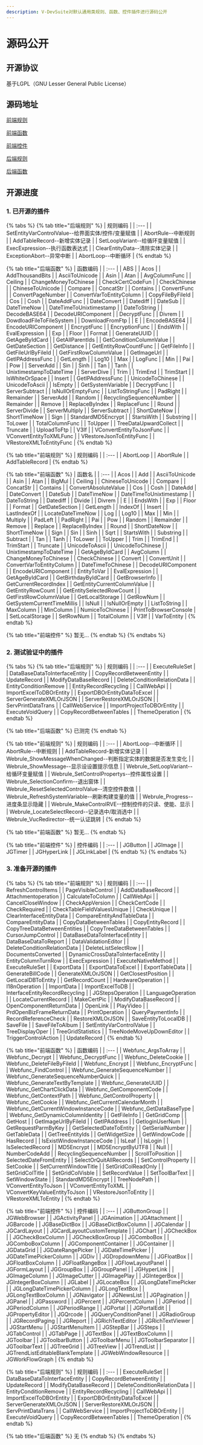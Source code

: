 ```yaml
---
description: V-DevSuite对默认通用类规则、函数、控件插件进行源码公开
---
```


# 源码公开

## 开源协议

基于LGPL（GNU Lesser General Public License）

## 源码地址

[前端规则](https://github.com/opensource-vplatform/vplatform-plugin-rule-client)

[前端函数](https://github.com/opensource-vplatform/vplatform-plugin-function-client)

[前端控件](https://github.com/opensource-vplatform/vplatform-plugin-widget-smartclient)

[后端规则](https://github.com/opensource-vplatform/vplatform-plugin-rule-server)

[后端函数](https://github.com/opensource-vplatform/vplatform-plugin-function-server)

## 开源进度

### 1. 已开源的插件

{% tabs %}
{% tab title="后端规则" %}
| 规则编码 |
| :--- |
| SetEntityVarControlValue--给界面实体/控件/变量赋值 |
| AbortRule--中断规则 |
| AddTableRecord--新增实体记录 |
| SetLoopVariant--给循环变量赋值 |
| ExecExpression--执行函数表达式 |
| ClearEntityData--清除实体记录 |
| ExceptionAbort--异常中断 |
| AbortLoop--中断循环 |
{% endtab %}

{% tab title="后端函数" %}
| 函数编码 |
| :--- |
| ABS |
| Acos |
| AddThousandBits |
| AsciiToUnicode |
| Asin |
| Atan |
| AvgColumnFunc |
| Ceiling |
| ChangeMoneyToChinese |
| CheckCertCodeFun |
| CheckChinese |
| ChineseToUnicode |
| Compare |
| ConcatStr |
| Contains |
| ConvertFunc |
| ConvertPageNumber |
| ConvertVarToEntityColumn |
| CopyFileByFileId |
| Cos |
| Cosh |
| DateAddFunc |
| DateConvert |
| Datediff |
| DateSub |
| DateTimeNow |
| DateTimeToUnixtimestamp |
| DateToString |
| DecodeBASE64 |
| DecodeURIComponent |
| DecryptFunc |
| Divrem |
| DowdloadFileToFileSystem |
| DownloadFromFtp |
| E |
| EncodeBASE64 |
| EncodeURIComponent |
| EncryptFunc |
| EncryptionFunc |
| EndsWith |
| EvalExpression |
| Exp |
| Floor |
| Format |
| GenerateUUID |
| GetAgeByIdCard |
| GetAllParentIds |
| GetConditionColumnValue |
| GetDateSection |
| GetDistance |
| GetEntityRowCountFunc |
| GetFileInfo |
| GetFileUrlByFileId |
| GetFirstRowColumnValue |
| GetImageUrl |
| GetIPAddressFunc |
| GetLength |
| Log10 |
| Max |
| LogFunc |
| Min |
| Pai |
| Pow |
| ServerAdd |
| Sin |
| Sinh |
| Tan |
| Tanh |
| UnixtimestampToDateTime |
| ServerDive |
| Trim |
| TrimEnd |
| TrimStart |
| IsWhiteOrSpace |
| Insert |
| GetIPAddressFunc |
| UnicodeToChinese |
| UnicodeToAscii |
| IsEmpty |
| GetSystemVariable |
| DecryptFunc |
| ServerSubtract |
| IsNullOrEmptyFunc |
| ListToStringFunc |
| PadRight |
| Remainder |
| ServerAdd |
| Random |
| RecyclingSequenceNumber |
| Remainder |
| Remove |
| ReplaceByIndex |
| ReplaceFunc |
| Round |
| ServerDivide |
| ServerMultiply |
| ServerSubtract |
| ShortDateNow |
| ShortTimeNow |
| Sign |
| StandardMD5Encrypt |
| StartsWith |
| Substring |
| ToLower |
| TotalColumnFunc |
| ToUpper |
| TreeDataUpwardCollect |
| Truncate |
| UploadToFtp |
| V3If |
| VConvertEntityToJsonFunc |
| VConvertEntityToXMLFunc |
| VRestoreJsonToEntityFunc |
| VRestoreXMLToEntityFunc |
{% endtab %}

{% tab title="前端规则" %}
| 规则编码 |
| :--- |
| AbortLoop |
| AbortRule |
| AddTableRecord |
{% endtab %}

{% tab title="前端函数" %}
| 函数名 |
| :--- |
| Acos |
| Add |
| AsciiToUnicode |
| Asin |
| Atan |
| BigMul |
| Ceiling |
| ChineseToUnicode |
| Compare |
| ConcatStr |
| Contains |
| ConvertAbsoluteValue |
| Cos |
| Cosh |
| DateAdd |
| DateConvert |
| DateSub |
| DateTimeNow |
| DateTimeToUnixtimestamp |
| DateToString |
| Datediff |
| Divide |
| Divrem |
| E |
| EndsWith |
| Exp |
| Floor |
| Format |
| GetDateSection |
| GetLength |
| IndexOf |
| Insert |
| LastIndexOf |
| LocateDateTimeNow |
| Log |
| Log10 |
| Max |
| Min |
| Multiply |
| PadLeft |
| PadRight |
| Pai |
| Pow |
| Random |
| Remainder |
| Remove |
| Replace |
| ReplaceByIndex |
| Round |
| ShortDateNow |
| ShortTimeNow |
| Sign |
| Sin |
| Sinh |
| Sqrt |
| StartsWith |
| Substring |
| Subtract |
| Tan |
| Tanh |
| ToLower |
| ToUpper |
| Trim |
| TrimEnd |
| TrimStart |
| Truncate |
| UnicodeToAscii |
| UnicodeToChinese |
| UnixtimestampToDateTime |
| GetAgeByIdCard |
| AvgColumn |
| ChangeMoneyToChinese |
| CheckChinese |
| Convert |
| ConvertUnit |
| ConvertVarToEntityColumn |
| DateTimeToChinese |
| DecodeURIComponent |
| EncodeURIComponent |
| EntityToVar |
| EvalExpression |
| GetAgeByIdCard |
| GetBirthdayByIdCard |
| GetBrowserInfo |
| GetCurrentRecordIndex |
| GetEntityCurrentColumnValue |
| GetEntityRowCount |
| GetEntitySelectedRowCount |
| GetFirstRowColumnValue |
| GetLocalStorage |
| GetRowNum |
| GetSystemCurrentTimeMillis |
| IsNull |
| IsNullOrEmpty |
| ListToString |
| MaxColumn |
| MinColumn |
| NumiceToChinese |
| PrintToBrowserConsole |
| SetLocalStorage |
| SetRowNum |
| TotalColumn |
| V3If |
| VarToEntity |
{% endtab %}

{% tab title="前端控件" %}
暂无...
{% endtab %}
{% endtabs %}

### 2. 测试验证中的插件

{% tabs %}
{% tab title="后端规则" %}
| 规则编码 |
| :--- |
| ExecuteRuleSet |
| DataBaseDataToInterfaceEntity |
| CopyRecordBetweenEntity |
| UpdateRecord |
| ModifyDataBaseRecord |
| DeleteConditionRelationData |
| EntityConditionRemove |
| EntityRecordRecycling |
| CallWebApi |
| ImportExcelToDBOrEntity |
| ExportDBOrEntityDataToExcel |
| ServerGenerateXMLOrJSON |
| ServerRestoreXMLOrJSON |
| ServPrintDataTrans |
| CallWebService |
| ImportProjectToDBOrEntity |
| ExecuteVoidQuery |
| CopyRecordBetweenTables |
| ThemeOperation |
{% endtab %}

{% tab title="后端函数" %}
已测完
{% endtab %}

{% tab title="前端规则" %}
| 规则编码 |
| :--- |
| AbortLoop--中断循环 |
| AbortRule--中断规则 |
| AddTableRecord-新增实体记录 |
| Webrule\_ShowMessageWhenChanged--判断指定实体的数据是否发生变化 |
| Webrule\_ShowMessage--显示设设置提示信息 |
| Webrule\_SetLoopVariant--给循环变量赋值 |
| Webrule\_SetControlPropertys--控件属性设置 |
| Webrule\_SelectionConfirm--退出窗体 |
| Webrule\_ResetSelectedControlValue--清空控件数值 |
| Webrule\_RefreshSystemVariable--刷新构建变量的值 |
| Webrule\_Progress--进度条显示隐藏 |
| Webrule\_MakeControlRVE--控制控件的只读、使能、显示 |
| Webrule\_LocateSelectRecord--记录选中/取消选中 |
| Webrule\_VucRedirector--统一认证跳转 |
{% endtab %}

{% tab title="前端函数" %}
暂无...
{% endtab %}

{% tab title="前端控件" %}
| 控件编码 |
| :--- |
| JGButton |
| JGImage |
| JGTimer |
| JGHyperLink |
| JGLinkLabel |
{% endtab %}
{% endtabs %}

### 3. 准备开源的插件

{% tabs %}
{% tab title="前端规则" %}
| 规则编码 |
| :--- |
| RefreshControlItems |
| PageVisibleControl |
| AddDataBaseRecord |
| Attachmentoperation |
| CalculateToColumn |
| CallWebApi |
| CancelCloseWindow |
| CheckAppVersion |
| CheckCertCode |
| CheckRequired |
| CheckTableFieldValuesUnique |
| CheckUnique |
| ClearInterfaceEntityData |
| CompareEntityAndTableData |
| CompareEntityData |
| CopyDataBetweenTables |
| CopyEntityRecord |
| CopyTreeDataBetweenEntities |
| CopyTreeDataBetweenTables |
| CursorJumpControl |
| DataBaseDataToInterfaceEntity |
| DataBaseDataToReport |
| DataValidationEditor |
| DeleteConditionRelationData |
| DeleteListSelectRow |
| DocumentsConverted |
| DynamicCrossDataToInterfaceEntity |
| EntityColumnTurnRow |
| ExecExpression |
| ExecuteNativeMethod |
| ExecuteRuleSet |
| ExportData |
| ExportDataToExcel |
| ExportTableData |
| GenerateBillCode |
| GenerateXMLOrJSON |
| GetClosestPosition |
| GetLocalDBToEntity |
| GetRecordCount |
| HardwareOperation |
| I18nOperation |
| ImportData |
| ImportExcelToDB |
| InterfaceEntityRecordRecycling |
| JGStepsOperation |
| LanguageOperation |
| LocateCurrentRecord |
| MakeCertPic |
| ModifyDataBaseRecord |
| OpenComponentReturnData |
| OpenLink |
| PlayVideo |
| PrdOpenBizFrameReturnData |
| PrintOperation |
| QueryPaymentInfo |
| RecordReferenceCheck |
| RestoreXMLOrJSON |
| SaveEntityToLocalDB |
| SaveFile |
| SaveFileToAlbum |
| SetEntityVarControlValue |
| TreeDisplayOper |
| TreeGridStatistics |
| TreeNodeMoveUpDownEditor |
| TriggerControlAction |
| UpdateRecord |
{% endtab %}

{% tab title="前端函数" %}
| 函数编码 |
| :--- |
| Webfunc\_ArgsToArray |
| Webfunc\_Decrypt |
| Webfunc\_DecryptFunc |
| Webfunc\_DeleteCookie |
| Webfunc\_DeleteFileByFileId |
| Webfunc\_Encrypt |
| Webfunc\_EncryptFunc |
| Webfunc\_FindControl |
| Webfunc\_GenerateSequenceNumber |
| Webfunc\_GenerateSequenceNumberQuick |
| Webfunc\_GenerateTextByTemplate |
| Webfunc\_GenerateUUID |
| Webfunc\_GetChartClickData |
| Webfunc\_GetComponentCode |
| Webfunc\_GetContextPath |
| Webfunc\_GetControlProperty |
| Webfunc\_GetCookie |
| Webfunc\_GetCurrentCalendarMonth |
| Webfunc\_GetCurrentWindowInstanceCode |
| Webfunc\_GetDataBaseType |
| Webfunc\_GetDynamicColumnIdentity |
| GetFileInfo |
| GetGridComp |
| GetHost |
| GetImageUrlByFileId |
| GetIPAddress |
| GetloginUserNum |
| GetRequestParmByKey |
| GetSelectedDateToEntity |
| GetSerialNumber |
| GetTableData |
| GetTreeEntityIds |
| GetWidgetSize |
| GetWindowCode |
| HasRecord |
| IsExistWindowInstanceCode |
| IsLeaf |
| IsLogin |
| IsSelectedRecord |
| MD5Encrypt |
| MD5EncryptByUTF8 |
| Null |
| NumberCodeAdd |
| RecyclingSequenceNumber |
| ScrollToPosition |
| SelectedDateFromEntity |
| SelectOrQuitAllRecords |
| SetControlProperty |
| SetCookie |
| SetCurrentWindowTitle |
| SetGridColReadOnly |
| SetGridColTitle |
| SetGridColVisble |
| SetRecordValue |
| SetToolBarText |
| SetWindowState |
| StandardMD5Encrypt |
| TreeNodePath |
| VConvertEntityToJson |
| VConvertEntityToXML |
| VConvertKeyValueEntityToJson |
| VRestoreJsonToEntity |
| VRestoreXMLToEntity |
{% endtab %}

{% tab title="前端控件" %}
| 控件编码 |
| :--- |
| JGButtonGroup |
| JGWebBrowser |
| JGActivityPanel |
| JGAnimation |
| JGAttachment |
| JGBarcode |
| JGBaseDictBox |
| JGBaseDictBoxColumn |
| JGCalendar |
| JGCardLayout |
| JGCardLayoutCustomTemplate |
| JGChart |
| JGCheckBox |
| JGCheckBoxColumn |
| JGCheckBoxGroup |
| JGComboBox |
| JGComboBoxColumn |
| JGComponentContainer |
| JGContainer |
| JGDataGrid |
| JGDateRangePicker |
| JGDateTimePicker |
| JGDateTimePickerColumn |
| JGDiv |
| JGDropdownMenu |
| JGFloatBox |
| JGFloatBoxColumn |
| JGFloatRangeBox |
| JGFlowLayoutPanel |
| JGFormLayout |
| JGGroupBox |
| JGGroupPanel |
| JGHyperLink |
| JGImageColumn |
| JGImageCutter |
| JGImagePlay |
| JGIntegerBox |
| JGIntegerBoxColumn |
| JGLabel |
| JGLocateBox |
| JGLongDateTimePicker |
| JGLongDateTimePickerColumn |
| JGLongTextBox |
| JGLongTextBoxColumn |
| JGNavigator |
| JGNewsList |
| JGPagination |
| JGPanel |
| JGPassword |
| JGPercent |
| JGPercentColumn |
| JGPeriod |
| JGPeriodColumn |
| JGPeriodRange |
| JGPortal |
| JGPortalEdit |
| JGPropertyEditor |
| JGQrcode |
| JGQueryConditionPanel |
| JGRadioGroup |
| JGRecordPaging |
| JGReport |
| JGRichTextEditor |
| JGRichTextViewer |
| JGStartMenu |
| JGStartMenuItem |
| JGStepBar |
| JGSteps |
| JGTabControl |
| JGTabPage |
| JGTextBox |
| JGTextBoxColumn |
| JGToolbar |
| JGToolbarButton |
| JGToolbarMenu |
| JGToolbarSeparator |
| JGToolbarText |
| JGTreeGrid |
| JGTreeView |
| JGTrendList |
| JGTrendListEditableBlankTemplate |
| JGWebWindowResource |
| JGWorkFlowGraph |
{% endtab %}

{% tab title="后端规则" %}
| 规则编码 |
| :--- |
| ExecuteRuleSet |
| DataBaseDataToInterfaceEntity |
| CopyRecordBetweenEntity |
| UpdateRecord |
| ModifyDataBaseRecord |
| DeleteConditionRelationData |
| EntityConditionRemove |
| EntityRecordRecycling |
| CallWebApi |
| ImportExcelToDBOrEntity |
| ExportDBOrEntityDataToExcel |
| ServerGenerateXMLOrJSON |
| ServerRestoreXMLOrJSON |
| ServPrintDataTrans |
| CallWebService |
| ImportProjectToDBOrEntity |
| ExecuteVoidQuery |
| CopyRecordBetweenTables |
| ThemeOperation |
{% endtab %}

{% tab title="后端函数" %}
无
{% endtab %}
{% endtabs %}

